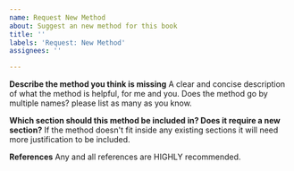 ```yaml
---
name: Request New Method
about: Suggest an new method for this book
title: ''
labels: 'Request: New Method'
assignees: ''

---
```


**Describe the method you think is missing**
A clear and concise description of what the method is helpful, for me and you. Does the method go by multiple names? please list as many as you know.

**Which section should this method be included in? Does it require a new section?**
If the method doesn't fit inside any existing sections it will need more justification to be included.

**References**
Any and all references are HIGHLY recommended.
